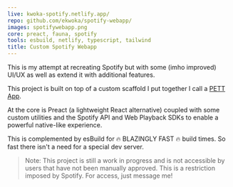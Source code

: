 ```yaml
---
live: kwoka-spotify.netlify.app/
repo: github.com/ekwoka/spotify-webapp/
images: spotifywebapp.png
core: preact, fauna, spotify
tools: esbuild, netlify, typescript, tailwind
title: Custom Spotify Webapp
---
```


This is my attempt at recreating Spotify but with some (imho improved) UI/UX as well as extend it with additional features.

This project is built on top of a custom scaffold I put together I call a [PETT App](https://www.npmjs.com/package/@ekwoka/create-pett-app).

At the core is Preact (a lightweight React alternative) coupled with some custom utilities and the Spotify API and Web Playback SDKs to enable a powerful native-like experience.

This is complemented by esBuild for 🔥 BLAZINGLY FAST 🔥 build times. So fast there isn't a need for a special dev server.

> Note: This project is still a work in progress and is not accessible by users that have not been manually approved. This is a restriction imposed by Spotify. For access, just message me!
